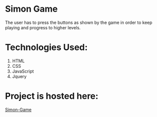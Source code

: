 <h1> Simon Game </h1>
<p> The user has to press the buttons as shown by the game in order to keep playing and progress to higher levels. </p>
<h1> Technologies Used: </h1>
<ol>
  <li>HTML</li>
  <li>CSS</li>
  <li>JavaScript</li>
  <li>Jquery</li>
</ol>
<h1> Project is hosted here: </h1> 
<a href="">Simon-Game</a>
